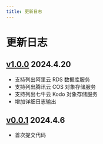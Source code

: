 ```yaml
---
title: 更新日志
---
```


# 更新日志


## [v1.0.0](https://github.com/wgpsec/lc/releases/tag/v1.0.0) 2024.4.20

* 支持列出阿里云 RDS 数据库服务
* 支持列出腾讯云 COS 对象存储服务
* 支持列出七牛云 Kodo 对象存储服务
* 增加详细日志输出


## [v0.0.1](https://github.com/wgpsec/lc/releases/tag/v0.0.1) 2024.4.6

* 首次提交代码


<Vssue />

<script>
export default {
    mounted () {
      this.$page.lastUpdated = "2024 年 4 月 20 日"
    }
  }
</script>